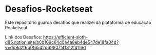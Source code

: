 # Desafios-Rocketseat

Este repositório guarda desafios que realizei da plataforma de educação Rocketseat

Link dos Desafios: https://efficient-sloth-d85.notion.site/b0b109c64d0a4a8eb4de547de18fa04d?v=dd9d2f6b0f6542d69807f41312f4116d
